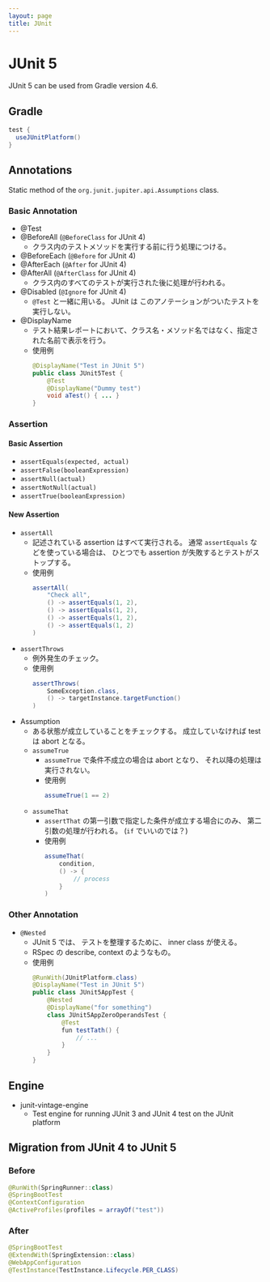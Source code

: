 ```yaml
---
layout: page
title: JUnit
---
```


# JUnit 5

JUnit 5 can be used from Gradle version 4.6.

## Gradle

```gradle:build.gradle
test {
  useJUnitPlatform()
}
```

## Annotations

Static method of the `org.junit.jupiter.api.Assumptions` class.

### Basic Annotation

* @Test
* @BeforeAll (`@BeforeClass` for JUnit 4)
    * クラス内のテストメソッドを実行する前に行う処理につける。
* @BeforeEach (`@Before` for JUnit 4)
* @AfterEach (`@After` for JUnit 4)
* @AfterAll (`@AfterClass` for JUnit 4)
    * クラス内のすべてのテストが実行された後に処理が行われる。
* @Disabled (`@Ignore` for JUnit 4)
    * `@Test` と一緒に用いる。 JUnit は このアノテーションがついたテストを実行しない。
* @DisplayName
    * テスト結果レポートにおいて、クラス名・メソッド名ではなく、指定された名前で表示を行う。
    * 使用例
        ```java
        @DisplayName("Test in JUnit 5")
        public class JUnit5Test {
            @Test
            @DisplayName("Dummy test")
            void aTest() { ... }
        }
        ```

### Assertion

#### Basic Assertion

* `assertEquals(expected, actual)`
* `assertFalse(booleanExpression)`
* `assertNull(actual)`
* `assertNotNull(actual)`
* `assertTrue(booleanExpression)`

#### New Assertion

* `assertAll`
    * 記述されている assertion はすべて実行される。
      通常 `assertEquals` などを使っている場合は、
      ひとつでも assertion が失敗するとテストがストップする。
    * 使用例
        ```java
        assertAll(
            "Check all",
            () -> assertEquals(1, 2),
            () -> assertEquals(1, 2),
            () -> assertEquals(1, 2),
            () -> assertEquals(1, 2)
        )
        ```
* `assertThrows`
    * 例外発生のチェック。
    * 使用例
        ```java
        assertThrows(
            SomeException.class,
            () -> targetInstance.targetFunction()
        )
        ```
* Assumption
    * ある状態が成立していることをチェックする。
        成立していなければ test は abort となる。
    * `assumeTrue`
        * `assumeTrue` で条件不成立の場合は abort となり、
          それ以降の処理は実行されない。
        * 使用例
            ```java
            assumeTrue(1 == 2)
            ```
    * `assumeThat`
        * `assertThat` の第一引数で指定した条件が成立する場合にのみ、
            第二引数の処理が行われる。 (`if` でいいのでは？)
        * 使用例
            ```java
            assumeThat(
                condition,
                () -> {
                    // process
                }
            )
            ```

### Other Annotation

* `@Nested`
    * JUnit 5 では、 テストを整理するために、 inner class が使える。
    * RSpec の describe, context のようなもの。
    * 使用例
        ```java
        @RunWith(JUnitPlatform.class)
        @DisplayName("Test in JUnit 5")
        public class JUnit5AppTest {
            @Nested
            @DisplayName("for something")
            class JUnit5AppZeroOperandsTest {
                @Test
                fun testTath() {
                    // ...
                }
            }
        }
        ```

## Engine

* junit-vintage-engine
    * Test engine for running JUnit 3 and JUnit 4 test on the JUnit platform

## Migration from JUnit 4 to JUnit 5

### Before

```java
@RunWith(SpringRunner::class)
@SpringBootTest
@ContextConfiguration
@ActiveProfiles(profiles = arrayOf("test"))
```

### After

```java
@SpringBootTest
@ExtendWith(SpringExtension::class)
@WebAppConfiguration
@TestInstance(TestInstance.Lifecycle.PER_CLASS)
```
